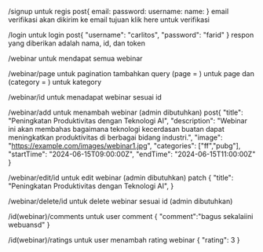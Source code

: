 /signup untuk regis
post{
email:
password:
username:
name:
}
email verifikasi akan dikirim ke email tujuan klik here untuk verifikasi

/login untuk login
post{
"username": "carlitos",
"password": "farid"
}
respon yang diberikan adalah nama, id, dan token

/webinar untuk mendapat semua webinar

/webinar/page untuk pagination tambahkan query (page = ) untuk page dan (category = ) untuk kategory

/webinar/id untuk menadapat webinar sesuai id

/webinar/add untuk menambah webinar (admin dibutuhkan)
post{
"title": "Peningkatan Produktivitas dengan Teknologi AI",
"description": "Webinar ini akan membahas bagaimana teknologi kecerdasan buatan dapat meningkatkan produktivitas di berbagai bidang industri.",
"image": "https://example.com/images/webinar1.jpg",
"categories": ["ff","pubg"],
"startTime": "2024-06-15T09:00:00Z",
"endTime": "2024-06-15T11:00:00Z"
}

/webinar/edit/id untuk edit webinar (admin dibutuhkan)
patch {
"title": "Peningkatan Produktivitas dengan Teknologi AI",
}

/webinar/delete/id untuk delete webinar sesuai id (admin dibutuhkan)

/id(webinar)/comments untuk user comment
{
"comment":"bagus sekalaiini webuansd"
}

/id(webinar)/ratings untuk user menambah rating webinar
{
"rating": 3
}
